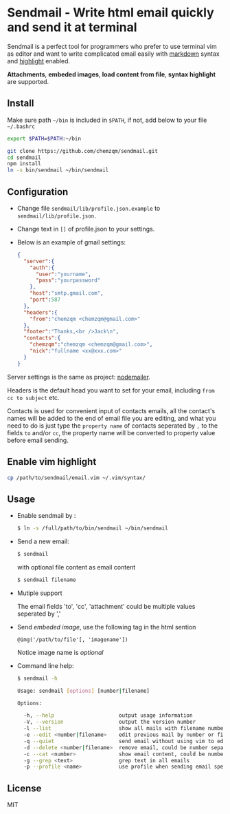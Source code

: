 # Sendmail - Write html email quickly and send it at terminal

  Sendmail is a perfect tool for programmers who prefer to use terminal vim as editor and want to write complicated email easily with [markdown](http://daringfireball.net/projects/markdown/syntax) syntax and [highlight](http://softwaremaniacs.org/soft/highlight/en/) enabled.

  **Attachments**, **embeded images**, **load content from file**, **syntax highlight** are supported.

## Install

Make sure path `~/bin` is included in `$PATH`, if not, add below to your file `~/.bashrc`

  ``` bash
  export $PATH=$PATH:~/bin
  ```

  ``` bash
  git clone https://github.com/chemzqm/sendmail.git
  cd sendmail
  npm install
  ln -s bin/sendmail ~/bin/sendmail
  ```

## Configuration
  
* Change file `sendmail/lib/profile.json.example` to
  `sendmail/lib/profile.json`.
* Change text in `[]` of profile.json to your settings.
* Below is an example of gmail settings:

  ``` json
  {
    "server":{
      "auth":{
        "user":"yourname", 
        "pass":"yourpassword"
      },
      "host":"smtp.gmail.com", 
      "port":587
    },
    "headers":{
      "from":"chemzqm <chemzqm@gmail.com>"
    },
    "footer":"Thanks,<br />Jack\n",
    "contacts":{
      "chemzqm":"chemzqm <chemzqm@gmail.com>",
      "nick":"fullname <xx@xxx.com>"
    }
  }
  ```
Server settings is the same as project: [nodemailer](http://github.com/andris9/nodemailer).

Headers is the default head you want to set for your email, including `from cc to subject` etc.

Contacts is used for convenient input of contacts emails, all the contact's names will be added to the end of email file you are editing, and what you need to do is just type the `property name` of contacts seperated by `,` to the fields `to` and/or `cc`, the property name will be converted to property value before email sending.

## Enable vim highlight

  ```bash
  cp /path/to/sendmail/email.vim ~/.vim/syntax/
  ```

## Usage

* Enable sendmail by :

  ``` bash
  $ ln -s /full/path/to/bin/sendmail ~/bin/sendmail
  ```

* Send a new email:

  ``` bash
  $ sendmail
  ```

  with optional file content as email content

  ``` bash
  $ sendmail filename
  ```
* Mutiple support
  
  The email fields 'to', 'cc', 'attachment' could be multiple values seperated by ','


* Send *embeded image*, use the following tag in the html sention
  ``` 
  @img('/path/to/file'[, 'imagename'])
  ```
  Notice image name is *optional*

* Command line help:
  ``` bash
  $ sendmail -h

  Usage: sendmail [options] [number|filename]

  Options:

    -h, --help                     output usage information
    -V, --version                  output the version number
    -l --list                      show all mails with filename number subject
    -e --edit <number|filename>    edit previous mail by number or filename and send
    -q --quiet                     send email without using vim to edit
    -d --delete <number|filename>  remove email, could be number separated by comma like: 0,1,2
    -c --cat <number>              show email content, could be number separated by comma like: 0,1,2
    -g --grep <text>               grep text in all emails
    -p --profile <name>            use profile when sending email specified by name

  ```


## License

MIT
